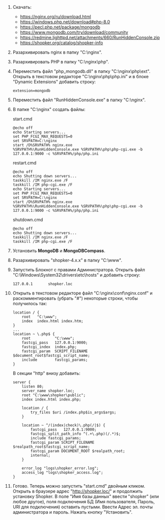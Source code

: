 1. Скачать:  
    - https://nginx.org/ru/download.html
    - https://windows.php.net/download#php-8.0
    - https://pecl.php.net/package/mongodb
    - https://www.mongodb.com/try/download/community
    - https://redmine.lighttpd.net/attachments/660/RunHiddenConsole.zip
    - https://shopker.org/catalog/shopker-info
2. Разархивировать nginx в папку "C:\nginx".
3. Разархивировать PHP в папку "C:\nginx\php".
4. Переместить файл "php_mongodb.dll" в папку "C:\nginx\php\ext". Открыть в текстовом редакторе "C:\nginx\php\php.ini" и в блоке "Dynamic Extensions" добавить строку:
    ~~~
    extension=mongodb
    ~~~
5. Переместить файл "RunHiddenConsole.exe" в папку "C:\nginx".
6. В папке "C:\nginx" создать файлы:

    start.cmd
    ~~~
    @echo off
    echo Starting servers...
    set PHP_FCGI_MAX_REQUESTS=0
    set SRVPATH=C:\nginx
    start /D%SRVPATH% nginx.exe
    %SRVPATH%\RunHiddenConsole.exe %SRVPATH%\php\php-cgi.exe -b 127.0.0.1:9000 -c %SRVPATH%/php/php.ini
    ~~~

    restart.cmd
    ~~~
    @echo off
    echo Shutting down servers...
    taskkill /IM nginx.exe /F
    taskkill /IM php-cgi.exe /F
    echo Starting servers...
    set PHP_FCGI_MAX_REQUESTS=0
    set SRVPATH=C:\nginx
    start /D%SRVPATH% nginx.exe
    %SRVPATH%\RunHiddenConsole.exe %SRVPATH%\php\php-cgi.exe -b 127.0.0.1:9000 -c %SRVPATH%/php/php.ini
    ~~~

    shutdown.cmd
    ~~~
    @echo off
    echo Shutting down servers...
    taskkill /IM nginx.exe /F
    taskkill /IM php-cgi.exe /F
    ~~~
7. Установить **MongoDB** и **MongoDBCompass**.
8. Разархивировать "shopker-4.x.x" в папку "C:\www".
9. Запустить Блокнот с правами Администратора. Открыть файл "C:\Windows\System32\drivers\etc\hosts" и добавить строку:
    ~~~
    127.0.0.1       shopker.loc
    ~~~
10. Открыть в текстовом редакторе файл "C:\nginx\conf\nginx.conf" и раскомментировать (убрать "#") некоторые строки, чтобы получилось так:
    ~~~
    location / {
        root   "C:\www";
        index  index.html index.htm;
    }
    ...
    location ~ \.php$ {
        root           "C:\www";
        fastcgi_pass   127.0.0.1:9000;
        fastcgi_index  index.php;
        fastcgi_param  SCRIPT_FILENAME  $document_root$fastcgi_script_name;
        include        fastcgi_params;
    }
    ~~~
    В секции "http" внизу добавить:
    ~~~
    server {
        listen 80;
        server_name shopker.loc;
        root "C:\www\shopker\public";
        index index.html index.php;
        
        location / {
            try_files $uri /index.php$is_args$args;
        }

	    location ~ ^/(index|check)\.php(/|$) {
            fastcgi_pass   127.0.0.1:9000;
            fastcgi_split_path_info ^(.+\.php)(/.*)$;
            include fastcgi_params;
            fastcgi_param SCRIPT_FILENAME $realpath_root$fastcgi_script_name;
            fastcgi_param DOCUMENT_ROOT $realpath_root;
            internal;
        }

        error_log "logs\shopker_error.log";
        access_log "logs\shopker_access.log";
    }
    ~~~
11. Готово. Теперь можно запустить "start.cmd" двойным кликом. Открыть в браузере адрес "http://shopker.loc/" и продолжить установку Shopker. В поле "Имя базы данных" ввести "shopker" (или любое другое), поля подключения БД (Имя пользователя, Пароль, URI для подключения) оставить пустыми. Ввести Адрес эл. почты администратора и пароль. Нажать кнопку "Установить".
